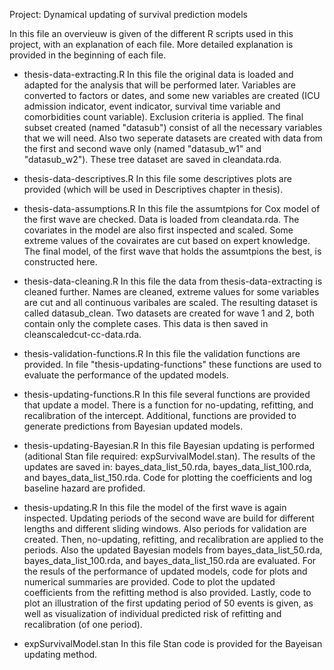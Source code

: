 Project: Dynamical updating of survival prediction models

In this file an overvieuw is given of the different R scripts used in this project, with an explanation of each file.
More detailed explanation is provided in the beginning of each file.

- thesis-data-extracting.R
	In this file the original data is loaded and adapted for the analysis that will be performed later. 
	Variables are converted to factors or dates, and some new variables are created (ICU admission indicator, event indicator, 
	survival time variable and comorbidities count variable).
	Exclusion criteria is applied. 
	The final subset created (named "datasub") consist of all the necessary variables that we will need.
	Also two seperate datasets are created with data from the first and second wave only (named "datasub_w1" and "datasub_w2").
	These tree dataset are saved in cleandata.rda.

- thesis-data-descriptives.R
	In this file some descriptives plots are provided (which will be used in Descriptives chapter in thesis).

- thesis-data-assumptions.R
	In this file the assumtpions for Cox model of the first wave are checked. Data is loaded from cleandata.rda.
	The covariates in the model are also first inspected and scaled.
	Some extreme values of the covairates are cut based on expert knowledge.
	The final model, of the first wave that holds the assumtpions the best, is constructed here.  

- thesis-data-cleaning.R
	In this file the data from thesis-data-extracting is cleaned further.
	Names are cleaned, extreme values for some variables are cut and all continuous varibales are scaled. The resulting dataset is called datasub_clean.
	Two datasets are created for wave 1 and 2, both contain only the complete cases.
	This data is then saved in cleanscaledcut-cc-data.rda.

- thesis-validation-functions.R
	In this file the validation functions are provided.
	In file "thesis-updating-functions" these functions are used to evaluate the performance of the updated models.

- thesis-updating-functions.R
	In this file several functions are provided that update a model. 
	There is a function for no-updating, refitting, and recalibration of the intercept.
	Additional, functions are provided to generate predictions from Bayesian updated models.

- thesis-updating-Bayesian.R
	In this file Bayesian updating is performed (aditional Stan file required: expSurvivalModel.stan).
	The results of the updates are saved in: bayes_data_list_50.rda, bayes_data_list_100.rda, and bayes_data_list_150.rda.
	Code for plotting the coefficients and log baseline hazard are profided. 

- thesis-updating.R
	In this file the model of the first wave is again inspected.
	Updating periods of the second wave are build for different lengths and different sliding windows. 
	Also periods for validation are created.
	Then, no-updating, refitting, and recalibration are applied to the periods.
	Also the updated Bayesian models from bayes_data_list_50.rda, bayes_data_list_100.rda, and bayes_data_list_150.rda are evaluated.
	For the resuls of the performance of updated models, code for plots and numerical summaries are provided.
	Code to plot the updated coefficients from the refitting method is also provided.
	Lastly, code to plot an illustration of the first updating period of 50 events is given, as well as visualization of individual predicted risk of refitting and recalibration (of one period).

- expSurvivalModel.stan
	In this file Stan code is provided for the Bayeisan updating method.
